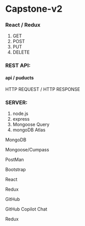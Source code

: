 # Capstone-v2
### React / Redux

1. GET
2. POST
3. PUT
4. DELETE

### REST API:
#### api / puducts

HTTP REQUEST /
HTTP RESPONSE
 
### SERVER:

1. node.js
1. express
1. Mongoose Query
1. mongoDB Atlas

MongoDB

Mongoose/Cumpass

PostMan

Bootstrap

React

Redux

GitHub

GitHub Copilot Chat

Redux

